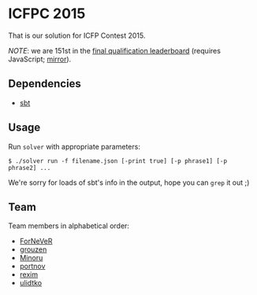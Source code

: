 ICFPC 2015
==========

That is our solution for ICFP Contest 2015.

_NOTE_: we are 151st in the [final qualification leaderboard][final-leaderboard]
(requires JavaScript; [mirror][final-leaderboard-mirror]).

[final-leaderboard]: http://icfpcontest.org/leader_board.html
[final-leaderboard-mirror]: https://blog.debiania.in.ua/misc/icfpc-2015-leader_board.html

Dependencies
------------

* [sbt][]

[sbt]: http://www.scala-sbt.org/

Usage
-----

Run `solver` with appropriate parameters:

```
$ ./solver run -f filename.json [-print true] [-p phrase1] [-p phrase2] ...
```

We're sorry for loads of sbt's info in the output, hope you can `grep` it out ;)

Team
----
Team members in alphabetical order:

- [ForNeVeR][fornever]
- [grouzen][]
- [Minoru][minoru]
- [portnov][]
- [rexim][]
- [ulidtko][]

[fornever]: https://github.com/ForNeVeR
[grouzen]: https://github.com/grouzen
[minoru]: https://github.com/Minoru
[portnov]: https://github.com/portnov
[rexim]: https://github.com/rexim
[ulidtko]: https://github.com/ulidtko
